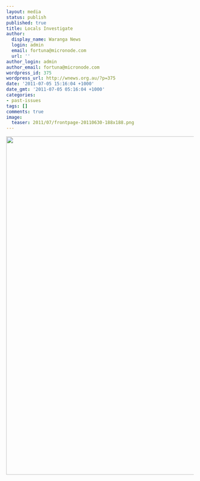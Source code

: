 ```yaml
---
layout: media
status: publish
published: true
title: Locals Investigate
author:
  display_name: Waranga News
  login: admin
  email: fortuna@micronode.com
  url: ''
author_login: admin
author_email: fortuna@micronode.com
wordpress_id: 375
wordpress_url: http://wnews.org.au/?p=375
date: '2011-07-05 15:16:04 +1000'
date_gmt: '2011-07-05 05:16:04 +1000'
categories:
- past-issues
tags: []
comments: true
image:
  teaser: 2011/07/frontpage-20110630-188x188.png
---
```


<a href="{{ site.url }}/images/2011/07/frontpage-20110630.pdf"><img class="alignnone size-full wp-image-374" title="Front Page - 30th June 2011" src="{{ site.url }}/images/2011/07/frontpage-20110630.png" alt="" width="624" height="907" /></a>
